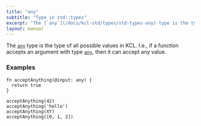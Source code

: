 ```yaml
---
title: "any"
subtitle: "Type in std::types"
excerpt: "The [`any`](/docs/kcl-std/types/std-types-any) type is the type of all possible values in KCL. I.e., if a function accepts an argument with type [`any`](/docs/kcl-std/types/std-types-any), then it can accept any value."
layout: manual
---
```


The [`any`](/docs/kcl-std/types/std-types-any) type is the type of all possible values in KCL. I.e., if a function accepts an argument with type [`any`](/docs/kcl-std/types/std-types-any), then it can accept any value.




### Examples

```kcl
fn acceptAnything(@input: any) {
  return true
}

acceptAnything(42)
acceptAnything('hello')
acceptAnything(XY)
acceptAnything([0, 1, 2])
```



